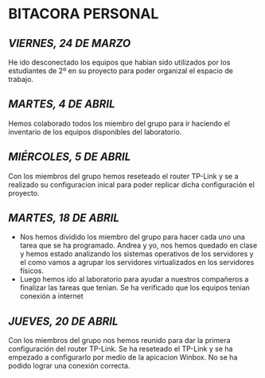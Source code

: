 # BITACORA PERSONAL

## *VIERNES, 24 DE MARZO*
He ido desconectado los equipos que habian sido utilizados por los estudiantes de 2º en su proyecto para poder organizal el espacio de trabajo.

## *MARTES, 4 DE ABRIL*
Hemos colaborado todos los miembro del grupo para ir haciendo el inventario de los equipos disponibles del laboratorio.

## *MIÉRCOLES, 5 DE ABRIL*
Con los miembros del grupo hemos reseteado el router TP-Link y se a realizado su configuracion inical para poder replicar dicha configuración el proyecto.

## *MARTES, 18 DE ABRIL*
  - Nos hemos dividido los miembro del grupo para hacer cada uno una tarea que se ha programado. Andrea y yo, nos hemos quedado en clase y hemos estado         analizando los sistemas operativos de los servidores y el como vamos a agrupar los servidores virtualizados en los servidores físicos.
  - Luego hemos ido al laboratorio para ayudar a nuestros compañeros a finalizar las tareas que tenian. Se ha verificado que los equipos tenian conexión a     internet

## *JUEVES, 20 DE ABRIL*
Con los miembros del grupo nos hemos reunido para dar la primera configuración del router TP-Link. Se ha reseteado el TP-Link y se ha empezado a configurarlo por medio de la apicacion Winbox. No se ha podido lograr una conexión correcta.
